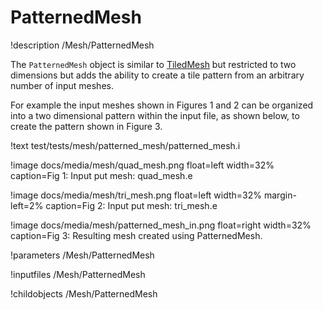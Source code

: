 # PatternedMesh
!description /Mesh/PatternedMesh

The `PatternedMesh` object is similar to [TiledMesh](framework/TiledMesh.md) but restricted to two dimensions but
adds the ability to create a tile pattern from an arbitrary number of input meshes.

For example the input meshes shown in Figures 1 and 2 can be organized into a two dimensional pattern within the input
file, as shown below, to create the pattern shown in Figure 3.

!text test/tests/mesh/patterned_mesh/patterned_mesh.i

!image docs/media/mesh/quad_mesh.png float=left width=32% caption=Fig 1: Input put mesh: quad_mesh.e

!image docs/media/mesh/tri_mesh.png float=left width=32% margin-left=2% caption=Fig 2: Input put mesh: tri_mesh.e

!image docs/media/mesh/patterned_mesh_in.png float=right width=32% caption=Fig 3: Resulting mesh created using PatternedMesh.


!parameters /Mesh/PatternedMesh

!inputfiles /Mesh/PatternedMesh

!childobjects /Mesh/PatternedMesh
